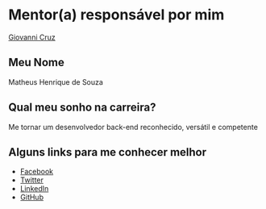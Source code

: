 # Mentor(a) responsável por mim

[Giovanni Cruz](https://github.com/training-center/mentoria/blob/master/profiles/mentors/profiles/giovannicruz97.md)

## Meu Nome

Matheus Henrique de Souza

## Qual meu sonho na carreira?

Me tornar um desenvolvedor back-end reconhecido, versátil e competente

## Alguns links para me conhecer melhor

- [Facebook](https://www.facebook.com/mh.matheussouza)
- [Twitter](https://twitter.com/mh_matheussouza)
- [LinkedIn](https://www.linkedin.com/in/matheushsouza)
- [GitHub](https://www.github.com/matheus-souza)